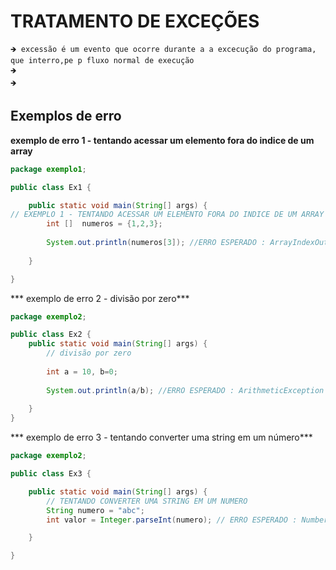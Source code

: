# TRATAMENTO DE EXCEÇÕES
    🡺 excessão é um evento que ocorre durante a a excecução do programa, que interro,pe p fluxo normal de execução
    🡺
    🡺

## Exemplos de erro 

**exemplo de erro 1 - tentando acessar um elemento fora do indice de um array**
```.java
package exemplo1;

public class Ex1 {

	public static void main(String[] args) {
// EXEMPLO 1 - TENTANDO ACESSAR UM ELEMENTO FORA DO INDICE DE UM ARRAY
		int []  numeros = {1,2,3};
		
		System.out.println(numeros[3]); //ERRO ESPERADO : ArrayIndexOutOfBoundsException 
		
	}

}

```

*** exemplo de erro 2 - divisão por zero***

```.java
package exemplo2;

public class Ex2 {
	public static void main(String[] args) {
		// divisão por zero
		
		int a = 10, b=0;
		
		System.out.println(a/b); //ERRO ESPERADO : ArithmeticException
		
	}
}

```
*** exemplo de erro 3 - tentando converter uma string em um número***
```.java
package exemplo2;

public class Ex3 {

	public static void main(String[] args) {
		// TENTANDO CONVERTER UMA STRING EM UM NUMERO
		String numero = "abc";
		int valor = Integer.parseInt(numero); // ERRO ESPERADO : NumberFormatException

	}

}

```

```
